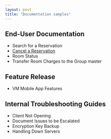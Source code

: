 ```yaml
---
layout: post
title: "Documentation samples"
---
```


## End-User Documentation

<ul>
  <li>Search for a Reservation</li>
  <li><a href="https://blake1ward.github.io/portfolio/cancel-res/" target="_blank">Cancel a Reservation</a></li>
  <li>Room Status</li>
  <li>Transfer Room Charges to the Group master</li>
</ul>

## Feature Release
- VM Mobile App Features

## Internal Troubleshooting Guides
- Client Not Opening
- Document Issues to be Escalated
- Encryption Key Backup
- Handling Down Servers
